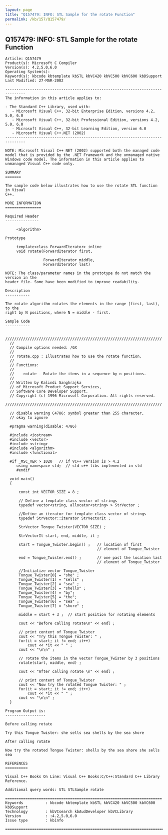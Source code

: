 ```yaml
---
layout: page
title: "Q157479: INFO: STL Sample for the rotate Function"
permalink: /kb/157/Q157479/
---
```


## Q157479: INFO: STL Sample for the rotate Function

	Article: Q157479
	Product(s): Microsoft C Compiler
	Version(s): 4.2,5.0,6.0
	Operating System(s): 
	Keyword(s): kbcode kbtemplate kbSTL kbVC420 kbVC500 kbVC600 kbDSupport
	Last Modified: 27-MAR-2002
	
	-------------------------------------------------------------------------------
	The information in this article applies to:
	
	- The Standard C++ Library, used with:
	   - Microsoft Visual C++, 32-bit Enterprise Edition, versions 4.2, 5.0, 6.0 
	   - Microsoft Visual C++, 32-bit Professional Edition, versions 4.2, 5.0, 6.0 
	   - Microsoft Visual C++, 32-bit Learning Edition, version 6.0 
	   - Microsoft Visual C++.NET (2002) 
	-------------------------------------------------------------------------------
	
	NOTE: Microsoft Visual C++ NET (2002) supported both the managed code model that is provided by the .NET Framework and the unmanaged native Windows code model. The information in this article applies to unmanaged Visual C++ code only.
	
	SUMMARY
	=======
	
	The sample code below illustrates how to use the rotate STL function in Visual
	C++.
	
	MORE INFORMATION
	================
	
	Required Header
	---------------
	
	     <algorithm>
	
	Prototype
	
	     template<class ForwardIterator> inline
	     void rotate(ForwardIterator first,
	
	                 ForwardIterator middle,
	                 ForwardIterator last)
	
	NOTE: The class/parameter names in the prototype do not match the version in the
	header file. Some have been modified to improve readability.
	
	Description
	-----------
	
	The rotate algorithm rotates the elements in the range [first, last), to the
	right by N positions, where N = middle - first.
	
	Sample Code
	-----------
	
	  ////////////////////////////////////////////////////////////////////// 
	  // 
	  // Compile options needed: /GX
	  // 
	  // rotate.cpp : Illustrates how to use the rotate function.
	  // 
	  // Functions:
	  // 
	  //    rotate - Rotate the items in a sequence by n positions.
	  // 
	  // Written by Kalindi Sanghrajka
	  // of Microsoft Product Support Services,
	  // Software Core Developer Support.
	  // Copyright (c) 1996 Microsoft Corporation. All rights reserved.
	  ////////////////////////////////////////////////////////////////////// 
	
	  // disable warning C4786: symbol greater than 255 character,
	  // okay to ignore
	
	  #pragma warning(disable: 4786)
	
	  #include <iostream>
	  #include <vector>
	  #include <string>
	  #include <algorithm>
	  #include <functional>
	
	  #if _MSC_VER > 1020   // if VC++ version is > 4.2
	     using namespace std;  // std c++ libs implemented in std
	     #endif
	
	  void main()
	  {
	
	      const int VECTOR_SIZE = 8 ;
	
	      // Define a template class vector of strings
	      typedef vector<string, allocator<string> > StrVector ;
	
	      //Define an iterator for template class vector of strings
	      typedef StrVector::iterator StrVectorIt ;
	
	      StrVector Tongue_Twister(VECTOR_SIZE) ;
	
	      StrVectorIt start, end, middle, it ;
	
	      start = Tongue_Twister.begin() ;   // location of first
	                                         // element of Tongue_Twister
	
	      end = Tongue_Twister.end() ;       // one past the location last
	                                         // element of Tongue_Twister
	
	      //Initialize vector Tongue_Twister
	      Tongue_Twister[0] = "she" ;
	      Tongue_Twister[1] = "sells" ;
	      Tongue_Twister[2] = "sea" ;
	      Tongue_Twister[3] = "shells" ;
	      Tongue_Twister[4] = "by";
	      Tongue_Twister[5] = "the";
	      Tongue_Twister[6] = "sea" ;
	      Tongue_Twister[7] = "shore" ;
	
	      middle = start + 3 ;  // start position for rotating elements
	
	      cout << "Before calling rotate\n" << endl ;
	
	      // print content of Tongue_Twister
	      cout << "Try this Tongue Twister: " ;
	      for(it = start; it != end; it++)
	          cout << *it << " " ;
	      cout << "\n\n" ;
	
	      // rotate the items in the vector Tongue_Twister by 3 positions
	      rotate(start, middle, end) ;
	
	      cout << "After calling rotate \n" << endl ;
	
	      // print content of Tongue_Twister
	      cout << "Now try the rotated Tongue Twister: " ;
	      for(it = start; it != end; it++)
	          cout << *it << " " ;
	      cout << "\n\n" ;
	  }
	
	Program Output is:
	------------------
	
	Before calling rotate
	
	Try this Tongue Twister: she sells sea shells by the sea shore
	
	After calling rotate
	
	Now try the rotated Tongue Twister: shells by the sea shore she sells sea
	
	REFERENCES
	==========
	
	Visual C++ Books On Line: Visual C++ Books:C/C++:Standard C++ Library Reference.
	
	Additional query words: STL STLSample rotate
	
	======================================================================
	Keywords          : kbcode kbtemplate kbSTL kbVC420 kbVC500 kbVC600 kbDSupport 
	Technology        : kbVCsearch kbAudDeveloper kbVCLibrary
	Version           : :4.2,5.0,6.0
	Issue type        : kbinfo
	
	=============================================================================
	
